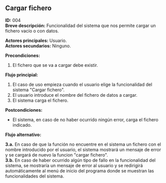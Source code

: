 ## Cargar fichero

**ID:** 004  
**Breve descripción:** Funcionalidad del sistema que nos permite cargar un fichero vacío o con datos.  


**Actores principales:** Usuario.  
**Actores secundarios:** Ninguno.  

**Precondiciones:**  

1. El fichero que se va a cargar debe existir. 



**Flujo principial:**  

1. El caso de uso empieza cuando el usuario elige la funcionalidad del sistema "Cargar fichero".  
2. El usuario introduce el nombre del fichero de datos a cargar.  
3. El sistema carga el fichero.  


**Postcondiciones:**  

* El sistema, en caso de no haber ocurrido ningún error, carga el fichero indicado.  


**Flujo alternativo:**  

**3.a.** En caso de que la función no encuentre en el sistema un fichero con el nombre introducido por el usuario, el sistema mostrará un mensaje de error y se cargará de nuevo la funcion "cargar fichero".  
**3.b.** En caso de haber ocurrido algún tipo de fallo en la funcionalidad del sistema, se mostraría un mensaje de error al usuario y se redirigirá automáticamente al menú de inicio del programa donde se muestran las funcionalidades del sistema.
